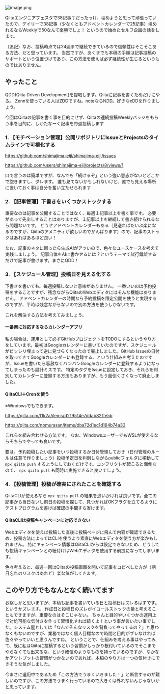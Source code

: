 ![image.png](https://qiita-image-store.s3.ap-northeast-1.amazonaws.com/0/122800/91053713-a855-593d-636d-5bf94348093a.png)

Qiitaエンジニアフェスタで38記事？だったっけ、埋めようと思って頑張っていたので、デイリーで38記事（少なくともアドベントカレンダーで25記事）埋めれるならWeeklyで50なんて楽勝でしょ！
というので始めたセルフ企画の話をします。

（追記）なお、投稿時点では24週まで継続できているので信頼性はそこそこある方法、だと思っています。
当然ですが、あくまでも本稿の手順は記事投稿のサポートという位置づけであり、この方法を使えば必ず継続性が生じるというものではありません。

## やったこと
QDD(Qiita Driven Development)を提唱します。Qiitaに記事を書くためだけにやる。
Zennを使っている人はZDDですね。noteならNDD。好きなxDDを作りましょう。

今回はQiitaの記事を書く事を目的にせず、Qiitaの連続投稿Weeklyバッジをもらう事を目的に、しかたなーく記事を毎週投稿します

### 1. 【モチベーション管理】公開リポジトリにIssueとProjectsのタイムラインで可視化する
https://github.com/shimajima-eiji/shimajima-eiji/issues

https://github.com/users/shimajima-eiji/projects/8/views/1

口で言うのは簡単ですが、なんでも「続けるぞ」という強い意志がないとどこかで飽きますし、ダレます。
誰も見てないかもしれないけど、誰でも見える場所に置いておく事は自分を奮い立たせられます

### 2. 【記事管理】下書きをいくつかストックする
重要なのは記事を公開することではなく、毎週１記事以上を書く事です。
必要があって先出しすることはありますが、１記事以上を継続して書き続けられるなら問題ないです。
どうせアドベントカレンダーもある（見送ればだいぶ楽になるのですが、Qiitaのアメニティが欲しいのでがんばります）ので、記事のストックはあればあるほど良い！

なお、記事のネタに困ったら生成AIがアツいので、色々なユースケースを考えて実践しましょう。
記事自体をAIに書かせるには？というテーマで試行錯誤するだけで記事が書けます。まさにQDD！

### 3. 【スケジュール管理】投稿日を見える化する
下書きを書いても、毎週投稿しないと意味がありません。
一番いいのは予約投稿をすることですが、残念ながらQiitaのWebエディタにはそんな機能はありません。
アドベントカレンダーの時期なら予約投稿を限定公開を使うと実現するのですが、平時は残念ながらないので別の方法を使うしかないです。

これを解決する方法を考えてみましょう。

#### 一番楽に対応するならカレンダーアプリ
私の場合は、運用として必ずGitHubプロジェクトをTODOにするというやり方をしています。最初はGoogleカレンダーに書いていたのですが、スケジュールがビッシリ埋まって逆に見づらくなったので廃止しました。GitHub Issueの日付を取ってきてGoogleカレンダーにも登録する、という仕組みを考えたのですが、Issueを書いたら容赦なくバンバンGoogleカレンダーに登録するようになってしまったのも設計ミスです。
特定のタグをIssueに設定しておき、それらを判別してカレンダーに登録する方法もありますが、もう面倒くさくなって廃止しました。

#### QiitaCLI＋Cronを使う
※Windowsでもできます。

https://qiita.com/t1k2a/items/d219514e7ddab821fe5b

https://qiita.com/nomurasan/items/dba72d1ec1d194b74a33

これらを組み合わせる方法です。
なお、WindowsユーザーでもWSLが使えるならそちらでやっても良いです。

要は、予約投稿したい記事をいつ投稿するか日付管理しておき（日付管理のルールは任意で作りましょう）投稿予定日を判別しながらpublicフォルダに移動して `npx qiita push` するようにしておくだけです。コンフリクトが起こると面倒なので、 `npx qiita pull` も同時に実施できると良いでしょう。

### 4. 【投稿管理】投稿が確実にされたことを確認する
QiitaCLIが使えるなら `npx qiita pull` の結果を追いかければ良いです。全ての記事から当日ないし前日の投稿を探して、見つかればOKフラグを立てるようにテストプログラムを書けば確認の手間すら省けます。

#### QiitaCLIは投稿キャンペーンに対応できない
Webエディタを使えば投稿した直後に投稿ページに飛んで内容が確認できるため、投稿方法によってはCLIを使うより素直にWebエディタを使う方が楽かもしれません。
特にキャンペーン情報はQiitaCLIからは設定できないため、どうしても投稿キャンペーンとの紐付けはWebエディタを使用する前提になってしまいます。

色々考えると、毎週一回はQiitaの投稿画面を開いて記事をコピペした方が（期日忘れのリスクはあれど）楽な気がしてきます。

## このやり方でもなんとなく続いてます
お察しかと思いますが、本稿も記事を書いている日と投稿日はズレるはずです。
というかズレます。
作成日と投稿日のズレがイコールストックの量と考えることもできますが、重要なのはそこじゃない。
ちゃんと目的やいくつかの運用上で対処可能な気付きを作って習慣化すれば続くよ！という事が言いたい事でした。システム屋としては「なんでそんなリスクを背負ってやってるの？」と思わなくもないのですが、業務ではなく個人目標なので時間と目的がブレなければ色々やっていいと思うんですね。
ということで、仕組みを考える事はやってみて、既に私はQiitaに投稿するという習慣がしっかり根付いているのでそこまでやらなくても出来るな、という確信のようなものを持っているのですが、なかなかアウトプットの習慣がつかないのであれば、本稿のやり方は一つの気付きにできそうな気がしました。

今まさに運用中であるため「この方法でうまくいきました！」と断言するのが難しいのですが、この方法でうまく行っているので大きくは外れないんじゃないかと思っています。
